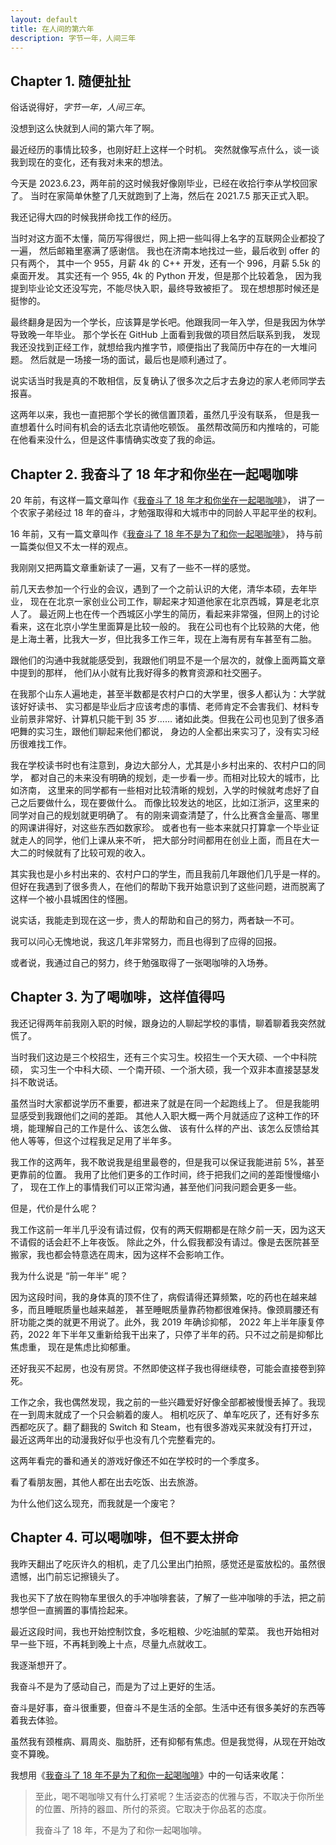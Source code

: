 ```yaml
---
layout: default
title: 在人间的第六年
description: 字节一年，人间三年
---
```


## Chapter 1. 随便扯扯

俗话说得好，*字节一年，人间三年*。

没想到这么快就到人间的第六年了啊。

最近经历的事情比较多，也刚好赶上这样一个时机。
突然就像写点什么，谈一谈我到现在的变化，还有我对未来的想法。

今天是 2023.6.23，两年前的这时候我好像刚毕业，已经在收拾行李从学校回家了。
当时在家简单休整了几天就跑到了上海，然后在 2021.7.5 那天正式入职。

我还记得大四的时候我拼命找工作的经历。

当时对这方面不太懂，简历写得很烂，网上把一些叫得上名字的互联网企业都投了一遍，
然后邮箱里塞满了感谢信。
我也在济南本地找过一些，最后收到 offer 的只有两个，
其中一个 955，月薪 4k 的 C++ 开发，还有一个 996，月薪 5.5k 的桌面开发。
其实还有一个 955, 4k 的 Python 开发，但是那个比较着急，
因为我提到毕业论文还没写完，不能尽快入职，最终导致被拒了。
现在想想那时候还是挺惨的。

最终翻身是因为一个学长，应该算是学长吧。他跟我同一年入学，但是我因为休学导致晚一年毕业。
那个学长在 GitHub 上面看到我做的项目然后联系到我，
发现我还没找到正经工作，就想给我内推字节，顺便指出了我简历中存在的一大堆问题。
然后就是一场接一场的面试，最后也是顺利通过了。

说实话当时我是真的不敢相信，反复确认了很多次之后才去身边的家人老师同学去报喜。

这两年以来，我也一直把那个学长的微信置顶着，虽然几乎没有联系，
但是我一直想着什么时间有机会的话去北京请他吃顿饭。
虽然帮改简历和内推啥的，可能在他看来没什么，但是这件事情确实改变了我的命运。

## Chapter 2. 我奋斗了 18 年才和你坐在一起喝咖啡

20 年前，有这样一篇文章叫作《[我奋斗了 18 年才和你坐在一起喝咖啡][1]》，
讲了一个农家子弟经过 18 年的奋斗，才勉强取得和大城市中的同龄人平起平坐的权利。

16 年前，又有一篇文章叫作《[我奋斗了 18 年不是为了和你一起喝咖啡][2]》，
持与前一篇类似但又不太一样的观点。

我刚刚又把两篇文章重新读了一遍，又有了一些不一样的感觉。

前几天去参加一个行业的会议，遇到了一个之前认识的大佬，清华本硕，去年毕业，
现在在北京一家创业公司工作，聊起来才知道他家在北京西城，算是老北京人了。
最近网上也在传一个西城区小学生的简历，看起来非常强，但网上的讨论看来，这在北京小学生里面算是比较一般的。
我在公司也有个比较熟的大佬，他是上海土著，比我大一岁，但比我多工作三年，现在上海有房有车甚至有二胎。

跟他们的沟通中我就能感受到，我跟他们明显不是一个层次的，就像上面两篇文章中提到的那样，
他们从小就有比我好得多的教育资源和社交圈子。

在我那个山东人遍地走，甚至半数都是农村户口的大学里，很多人都认为：大学就该好好读书、
实习都是毕业后才应该考虑的事情、老师肯定不会害我们、材料专业前景非常好、计算机只能干到 35 岁……
诸如此类。但我在公司也见到了很多酒吧舞的实习生，跟他们聊起来他们都说，
身边的人全都出来实习了，没有实习经历很难找工作。

我在学校读书时也有注意到，身边大部分人，尤其是小乡村出来的、农村户口的同学，
都对自己的未来没有明确的规划，走一步看一步。而相对比较大的城市，比如济南，
这里来的同学都有一些相对比较清晰的规划，入学的时候就考虑好了自己之后要做什么，现在要做什么。
而像比较发达的地区，比如江浙沪，这里来的同学对自己的规划就更明确了。
有的刚来调查清楚了，什么比赛含金量高、哪里的网课讲得好，对这些东西如数家珍。
或者也有一些本来就只打算拿一个毕业证就走人的同学，他们上课从来不听，
把大部分时间都用在创业上面，而且在大一大二的时候就有了比较可观的收入。

其实我也是小乡村出来的、农村户口的学生，而且我前几年跟他们几乎是一样的。
但好在我遇到了很多贵人，在他们的帮助下我开始意识到了这些问题，进而脱离了这样一个被小县城困住的怪圈。

说实话，我能走到现在这一步，贵人的帮助和自己的努力，两者缺一不可。

我可以问心无愧地说，我这几年非常努力，而且也得到了应得的回报。

或者说，我通过自己的努力，终于勉强取得了一张喝咖啡的入场券。

## Chapter 3. 为了喝咖啡，这样值得吗

我还记得两年前我刚入职的时候，跟身边的人聊起学校的事情，聊着聊着我突然就慌了。

当时我们这边是三个校招生，还有三个实习生。校招生一个天大硕、一个中科院硕，
实习生一个中科大硕、一个南开硕、一个浙大硕，我一个双非本直接瑟瑟发抖不敢说话。

虽然当时大家都说学历不重要，都进来了就是在同一个起跑线上了。
但是我能明显感受到我跟他们之间的差距。
其他人入职大概一两个月就适应了这种工作的环境，能理解自己的工作是什么、该怎么做、
该有什么样的产出、该怎么反馈给其他人等等，但这个过程我足足用了半年多。

我工作的这两年，我不敢说我是组里最卷的，但是我可以保证我能进前 5%，甚至更靠前的位置。
我用了比他们更多的工作时间，终于把我们之间的差距慢慢缩小了，
现在工作上的事情我们可以正常沟通，甚至他们问我问题会更多一些。

但是，代价是什么呢？

我工作这前一年半几乎没有请过假，仅有的两天假期都是在除夕前一天，因为这天不请假的话会赶不上年夜饭。
除此之外，什么假我都没有请过。像是去医院甚至搬家，我也都会特意选在周末，因为这样不会影响工作。

我为什么说是 “前一年半” 呢？

因为这段时间，我的身体真的顶不住了，病假请得还算频繁，吃的药也在越来越多，而且睡眠质量也越来越差，
甚至睡眠质量靠药物都很难保持。像颈肩腰还有肝功能之类的就更不用说了。此外，我 2019 年确诊抑郁，
2022 年上半年康复停药，2022 年下半年又重新给我干出来了，只停了半年的药。只不过之前是抑郁比焦虑重，
现在是焦虑比抑郁重。

还好我买不起房，也没有房贷。不然即使这样子我也得继续卷，可能会直接卷到猝死。

工作之余，我也偶然发现，我之前的一些兴趣爱好好像全部都被慢慢丢掉了。我现在一到周末就成了一个只会躺着的废人。
相机吃灰了、单车吃灰了，还有好多东西都吃灰了。翻了翻我的 Switch 和 Steam，也有很多游戏买来就没有打开过，
最近这两年出的动漫我好似乎也没有几个完整看完的。

这两年看完的番和通关的游戏好像还不如在学校时的一个季度多。

看了看朋友圈，其他人都在出去吃饭、出去旅游。

为什么他们这么现充，而我就是一个废宅？

## Chapter 4. 可以喝咖啡，但不要太拼命

我昨天翻出了吃灰许久的相机，走了几公里出门拍照，感觉还是蛮放松的。虽然很遗憾，出门前忘记擦镜头了。

我也买下了放在购物车里很久的手冲咖啡套装，了解了一些冲咖啡的手法，把之前想学但一直搁置的事情捡起来。

最近这段时间，我也开始控制饮食，多吃粗粮、少吃油腻的荤菜。
我也开始相对早一些下班，不再耗到晚上十点，尽量九点就收工。

我逐渐想开了。

我奋斗不是为了感动自己，而是为了过上更好的生活。

奋斗是好事，奋斗很重要，但奋斗不是生活的全部。生活中还有很多美好的东西等着我去体验。

虽然我有颈椎病、肩周炎、脂肪肝，还有抑郁有焦虑。但是我觉得，从现在开始改变不算晚。

我想用《[我奋斗了 18 年不是为了和你一起喝咖啡][2]》中的一句话来收尾：

> 至此，喝不喝咖啡又有什么打紧呢？生活姿态的优雅与否，不取决于你所坐的位置、所持的器皿、所付的茶资。它取决于你品茗的态度。
>
> 我奋斗了 18 年，不是为了和你一起喝咖啡。

[1]: 18-years-for-coffee.md
[2]: 18-years-not-for-coffee.md
